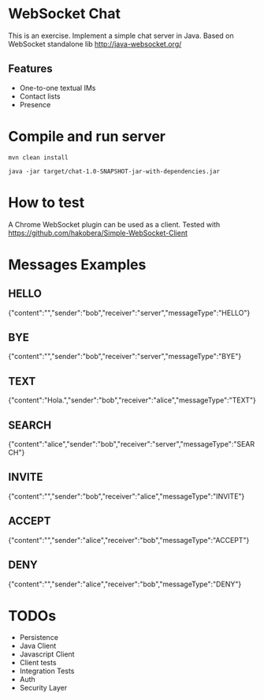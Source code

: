 # WebSocket Chat

This is an exercise. Implement a simple chat server in Java. Based on WebSocket standalone lib http://java-websocket.org/

## Features

* One-to-one textual IMs
* Contact lists
* Presence 

# Compile and run server

```
mvn clean install
```

```
java -jar target/chat-1.0-SNAPSHOT-jar-with-dependencies.jar
```
# How to test

A Chrome WebSocket plugin can be used as a client. Tested with https://github.com/hakobera/Simple-WebSocket-Client

# Messages Examples

## HELLO
{"content":"","sender":"bob","receiver":"server","messageType":"HELLO"}

## BYE
{"content":"","sender":"bob","receiver":"server","messageType":"BYE"}


## TEXT
{"content":"Hola.","sender":"bob","receiver":"alice","messageType":"TEXT"}


## SEARCH
{"content":"alice","sender":"bob","receiver":"server","messageType":"SEARCH"}


## INVITE
{"content":"","sender":"bob","receiver":"alice","messageType":"INVITE"}


## ACCEPT
{"content":"","sender":"alice","receiver":"bob","messageType":"ACCEPT"}


## DENY
{"content":"","sender":"alice","receiver":"bob","messageType":"DENY"}


# TODOs

* Persistence
* Java Client
* Javascript Client
* Client tests
* Integration Tests
* Auth
* Security Layer